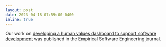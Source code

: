 ```yaml
---
layout: post
date: 2023-04-18 07:59:00-0400
inline: true
---
```


Our work on [developing a human values dashboard to support software development](https://link.springer.com/article/10.1007/s10664-023-10305-y) was published in the Empirical Software Engineering journal.
